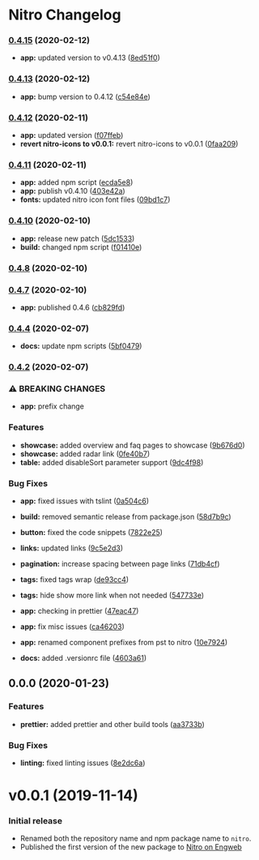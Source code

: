 # Nitro Changelog


### [0.4.15](https://github.pie.apple.com/PST/nitro/compare/v0.4.13...v0.4.15) (2020-02-12)


* **app:** updated version to v0.4.13 ([8ed51f0](https://github.pie.apple.com/PST/nitro/commit/8ed51f022710b13f77b174455d83619ce2077750))

### [0.4.13](https://github.pie.apple.com/PST/nitro/compare/v0.4.12...v0.4.13) (2020-02-12)


* **app:** bump version to 0.4.12 ([c54e84e](https://github.pie.apple.com/PST/nitro/commit/c54e84e90e71472aab830496034e8603c6a8d948))

### [0.4.12](https://github.pie.apple.com/PST/nitro/compare/v0.4.11...v0.4.12) (2020-02-11)


* **app:** updated version ([f07ffeb](https://github.pie.apple.com/PST/nitro/commit/f07ffeb6f31afc75a06483fde55a88e234cc4c21))
* **revert nitro-icons to v0.0.1:** revert nitro-icons to v0.0.1 ([0faa209](https://github.pie.apple.com/PST/nitro/commit/0faa209f2e4c395ec097584471f19d6a6bee916f))

### [0.4.11](https://github.pie.apple.com/PST/nitro/compare/v0.4.10...v0.4.11) (2020-02-11)


* **app:** added npm script ([ecda5e8](https://github.pie.apple.com/PST/nitro/commit/ecda5e8b7daba3d416b3f5db7c6b6a4ae1deec4e))
* **app:** publish v0.4.10 ([403e42a](https://github.pie.apple.com/PST/nitro/commit/403e42a9f716d9633cc914a55e3440c857e83f2e))
* **fonts:** updated nitro icon font files ([09bd1c7](https://github.pie.apple.com/PST/nitro/commit/09bd1c765d9cbab79e634fe0fafdce5b14fc31fe))

### [0.4.10](https://github.pie.apple.com/PST/nitro/compare/v0.4.9...v0.4.10) (2020-02-10)


* **app:** release new patch ([5dc1533](https://github.pie.apple.com/PST/nitro/commit/5dc15336e9e78ce2d6eeadd3cd0d16a1cbef4232))
* **build:** changed npm script ([f01410e](https://github.pie.apple.com/PST/nitro/commit/f01410ef3a3619320fada98ab433d281b4ab2b21))

### [0.4.8](https://github.pie.apple.com/PST/nitro/compare/v0.4.7...v0.4.8) (2020-02-10)

### [0.4.7](https://github.pie.apple.com/PST/nitro/compare/v0.4.6...v0.4.7) (2020-02-10)


* **app:** published 0.4.6 ([cb829fd](https://github.pie.apple.com/PST/nitro/commit/cb829fdd231d012bd9ac42b69e311cf2ac3eb70d))

### [0.4.4](https://github.pie.apple.com/PST/nitro/compare/v0.4.2...v0.4.4) (2020-02-07)


* **docs:** update npm scripts ([5bf0479](https://github.pie.apple.com/PST/nitro/commit/5bf047925eb489baa1c6d6bbb81c572ea2b88347))

### [0.4.2](https://github.pie.apple.com/PST/nitro/compare/v0.0.0...v0.4.2) (2020-02-07)


### ⚠ BREAKING CHANGES

* **app:** prefix change

### Features

* **showcase:** added overview and faq pages to showcase ([9b676d0](https://github.pie.apple.com/PST/nitro/commit/9b676d097bb43241f85a206b9e15f01b3cc839a8))
* **showcase:** added radar link ([0fe40b7](https://github.pie.apple.com/PST/nitro/commit/0fe40b771f4eba9b706722d2c2f54c79e7888329))
* **table:** added disableSort parameter support ([9dc4f98](https://github.pie.apple.com/PST/nitro/commit/9dc4f982cd518ab22de495299d6008e7c1c24fe2))


### Bug Fixes

* **app:** fixed issues with tslint ([0a504c6](https://github.pie.apple.com/PST/nitro/commit/0a504c627f2c40ca5b593394fc107e762b52d450))
* **build:** removed semantic release from package.json ([58d7b9c](https://github.pie.apple.com/PST/nitro/commit/58d7b9c8439184e2730ed7595581adbbccda3e6c))
* **button:** fixed the code snippets ([7822e25](https://github.pie.apple.com/PST/nitro/commit/7822e25033a1eb3f856da5645348470cc45d4aef))
* **links:** updated links ([9c5e2d3](https://github.pie.apple.com/PST/nitro/commit/9c5e2d33e285d5c70d59039e145ec0a831f089f9))
* **pagination:** increase spacing between page links ([71db4cf](https://github.pie.apple.com/PST/nitro/commit/71db4cf5baccc46e5515a9a34095fb57b52801e0))
* **tags:** fixed tags wrap ([de93cc4](https://github.pie.apple.com/PST/nitro/commit/de93cc4b48fcaf5d898fae957f62dea4cae1982a))
* **tags:** hide show more link when not needed ([547733e](https://github.pie.apple.com/PST/nitro/commit/547733e6c7f7ae8cc06e04d5d7d9588785f83444))


* **app:** checking in prettier ([47eac47](https://github.pie.apple.com/PST/nitro/commit/47eac47e8be8e22c773dd6b77b8dbb9a9201a0e2))
* **app:** fix misc issues ([ca46203](https://github.pie.apple.com/PST/nitro/commit/ca462030ae909764bc68bdb5ee1241ca60b0cde0))
* **app:** renamed component prefixes from pst to nitro ([10e7924](https://github.pie.apple.com/PST/nitro/commit/10e7924d27d850d9533655168dc136fc343ae231))
* **docs:** added .versionrc file ([4603a61](https://github.pie.apple.com/PST/nitro/commit/4603a6193eab6efba7a6ff816034b11b13b48b1f))

## 0.0.0 (2020-01-23)


### Features

* **prettier:** added prettier and other build tools ([aa3733b](https://github.pie.apple.com/PST/nitro/commit/aa3733b2ad878d7eb670a551401cf95799518502))


### Bug Fixes

* **linting:** fixed linting issues ([8e2dc6a](https://github.pie.apple.com/PST/nitro/commit/8e2dc6a05053c0103340f7fb41dad98c5ceb8727))

<a name="0.0.1"></a>
# v0.0.1 (2019-11-14)


### Initial release

* Renamed both the repository name and npm package name to `nitro`.
* Published the first version of the new package to [Nitro on Engweb](https://engweb.apple.com/npm/@pst/nitro)
